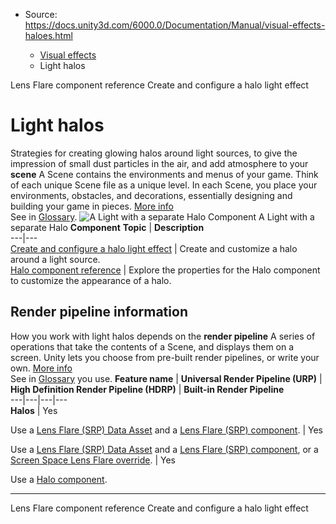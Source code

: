 * Source: https://docs.unity3d.com/6000.0/Documentation/Manual/visual-effects-haloes.html

  * [Visual effects](https://docs.unity3d.com/6000.0/Documentation/Manual/visual-effects.html)
  * Light halos


[](https://docs.unity3d.com/6000.0/Documentation/Manual/class-LensFlare.html)
Lens Flare component reference
[](https://docs.unity3d.com/6000.0/Documentation/Manual/create-configure-halo.html)
Create and configure a halo light effect
# Light halos
Strategies for creating glowing halos around light sources, to give the impression of small dust particles in the air, and add atmosphere to your **scene** A Scene contains the environments and menus of your game. Think of each unique Scene file as a unique level. In each Scene, you place your environments, obstacles, and decorations, essentially designing and building your game in pieces. [More info](https://docs.unity3d.com/6000.0/Documentation/Manual/CreatingScenes.html)  
See in [Glossary](https://docs.unity3d.com/6000.0/Documentation/Manual/Glossary.html#Scene). 
![A Light with a separate Halo Component](https://docs.unity3d.com/6000.0/Documentation/uploads/Main/HaloWindow.jpg) A Light with a separate Halo **Component** **Topic** | **Description**  
---|---  
[Create and configure a halo light effect](https://docs.unity3d.com/6000.0/Documentation/Manual/create-configure-halo.html) | Create and customize a halo around a light source.  
[Halo component reference](https://docs.unity3d.com/6000.0/Documentation/Manual/class-Halo.html) | Explore the properties for the Halo component to customize the appearance of a halo.  
## Render pipeline information
How you work with light halos depends on the **render pipeline** A series of operations that take the contents of a Scene, and displays them on a screen. Unity lets you choose from pre-built render pipelines, or write your own. [More info](https://docs.unity3d.com/6000.0/Documentation/Manual/render-pipelines.html)  
See in [Glossary](https://docs.unity3d.com/6000.0/Documentation/Manual/Glossary.html#Renderpipeline) you use.
**Feature name** | **Universal Render Pipeline (URP)** | **High Definition Render Pipeline (HDRP)** | **Built-in Render Pipeline**  
---|---|---|---  
**Halos** | Yes  
  
Use a [Lens Flare (SRP) Data Asset](https://docs.unity3d.com/6000.0/Documentation/Manual/urp/shared/lens-flare/lens-flare-asset.html) and a [Lens Flare (SRP) component](https://docs.unity3d.com/6000.0/Documentation/Manual/urp/shared/lens-flare/lens-flare-component.html). | Yes  
  
Use a [Lens Flare (SRP) Data Asset](https://docs.unity3d.com/Packages/com.unity.render-pipelines.high-definition@17.0/manual/shared/lens-flare/lens-flare-asset.html) and a [Lens Flare (SRP) component](https://docs.unity3d.com/Packages/com.unity.render-pipelines.high-definition@17.0/manual/shared/lens-flare/lens-flare-component.html), or a [Screen Space Lens Flare override](https://docs.unity3d.com/Packages/com.unity.render-pipelines.high-definition@17.0/manual/shared/lens-flare/Override-Screen-Space-Lens-Flare.html). | Yes  
  
Use a [Halo component](https://docs.unity3d.com/6000.0/Documentation/Manual/class-Halo.html).  
* * *
[](https://docs.unity3d.com/6000.0/Documentation/Manual/class-LensFlare.html)
Lens Flare component reference
[](https://docs.unity3d.com/6000.0/Documentation/Manual/create-configure-halo.html)
Create and configure a halo light effect
